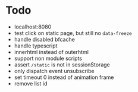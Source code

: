 # Todo

- localhost:8080
- test click on static page, but still no `data-freeze`
- handle disabled bfcache
- handle typescript
- innerhtml instead of outerhtml
- support non module scripts
- assert `/static` is not in sessionStorage
- only dispatch event unsubscribe
- set timeout 0 instead of animation frame
- remove list id
